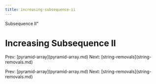 ```yaml
---
title: increasing-subsequence-ii
---
```


Subsequence II\"

# Increasing Subsequence II

Prev: \[pyramid-array](pyramid-array.md) Next:
\[string-removals](string-removals.md)

Prev: \[pyramid-array](pyramid-array.md) Next:
\[string-removals](string-removals.md)
